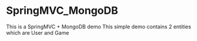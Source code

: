 # SpringMVC_MongoDB
This is a SpringMVC + MongoDB demo
This simple demo contains 2 entities which are User and Game
